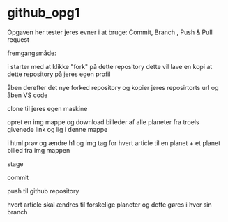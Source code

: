 # github_opg1


Opgaven her tester jeres evner i at bruge: 
Commit, Branch , Push & Pull request

fremgangsmåde:
	
 i starter med at klikke "fork" på dette repository dette vil lave en kopi at dette repository på jeres egen profil
 
 åben derefter det nye forked repository og kopier jeres reposirtorts url og åben VS code
 
 clone til jeres egen maskine
 
 opret en img mappe og download billeder af alle planeter fra troels givenede link og lig i denne mappe
 
 i html prøv og ændre h1 og img tag for hvert article til en planet + et planet billed fra img mappen
 
 stage
 
 commit
 
 push til github repository
 
 
 hvert article skal ændres til forskelige planeter og dette gøres i hver sin branch
  
